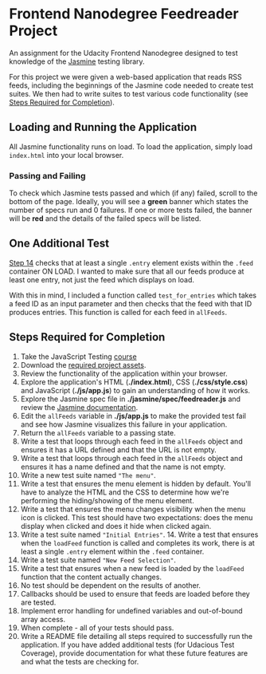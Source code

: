 # Frontend Nanodegree Feedreader Project

An assignment for the Udacity Frontend Nanodegree designed to test knowledge of the [Jasmine](http://jasmine.github.io/) testing library.

For this project we were given a web-based application that reads RSS feeds, including the beginnings of the Jasmine code needed to create test suites. We then had to write suites to test various code functionality (see [Steps Required for Completion](#steps)).

## Loading and Running the Application

All Jasmine functionality runs on load. To load the application, simply load `index.html` into your local browser.

### Passing and Failing

To check which Jasmine tests passed and which (if any) failed, scroll to the bottom of the page. Ideally, you will see a **green** banner which states the number of specs run and 0 failures. If one or more tests failed, the banner will be **red** and the details of the failed specs will be listed.

## One Additional Test

[Step 14](#step-fourteen) checks that at least a single `.entry` element exists within the `.feed` container ON LOAD. I wanted to make sure that all our feeds produce at least one entry, not just the feed which displays on load.

With this in mind, I included a function called `test_for_entries` which takes a feed ID as an input parameter and then checks that the feed with that ID produces entries. This function is called for each feed in `allFeeds`.

## <a id="steps">Steps Required for Completion</a>

1. Take the JavaScript Testing [course](https://www.udacity.com/course/ud549)
2. Download the [required project assets](http://github.com/udacity/frontend-nanodegree-feedreader).
3. Review the functionality of the application within your browser.
4. Explore the application's HTML (**./index.html**), CSS (**./css/style.css**) and JavaScript (**./js/app.js**) to gain an understanding of how it works.
5. Explore the Jasmine spec file in **./jasmine/spec/feedreader.js** and review the [Jasmine documentation](http://jasmine.github.io).
6. Edit the `allFeeds` variable in **./js/app.js** to make the provided test fail and see how Jasmine visualizes this failure in your application.
7. Return the `allFeeds` variable to a passing state.
8. Write a test that loops through each feed in the `allFeeds` object and ensures it has a URL defined and that the URL is not empty.
9. Write a test that loops through each feed in the `allFeeds` object and ensures it has a name defined and that the name is not empty.
10. Write a new test suite named `"The menu"`.
11. Write a test that ensures the menu element is hidden by default. You'll have to analyze the HTML and the CSS to determine how we're performing the hiding/showing of the menu element.
12. Write a test that ensures the menu changes visibility when the menu icon is clicked. This test should have two expectations: does the menu display when clicked and does it hide when clicked again.
13. Write a test suite named `"Initial Entries"`.
<a id="step-fourteen">14.</a> Write a test that ensures when the `loadFeed` function is called and completes its work, there is at least a single `.entry` element within the `.feed` container.
15. Write a test suite named `"New Feed Selection"`.
16. Write a test that ensures when a new feed is loaded by the `loadFeed` function that the content actually changes.
17. No test should be dependent on the results of another.
18. Callbacks should be used to ensure that feeds are loaded before they are tested.
19. Implement error handling for undefined variables and out-of-bound array access.
20. When complete - all of your tests should pass.
21. Write a README file detailing all steps required to successfully run the application. If you have added additional tests (for Udacious Test Coverage),  provide documentation for what these future features are and what the tests are checking for.
